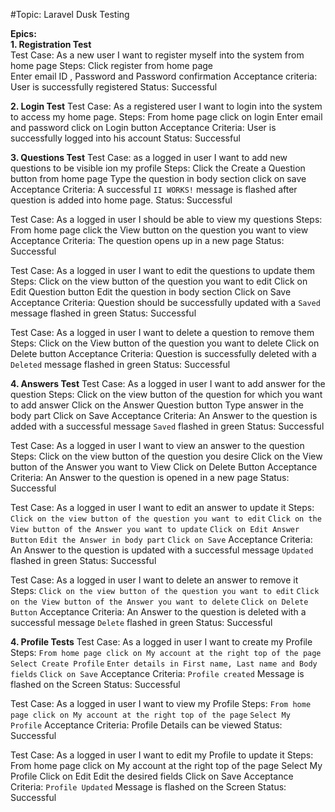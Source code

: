 #Topic: Laravel Dusk Testing

**Epics:**  
**1. Registration Test**   
Test Case: As a new user I want to register myself into the system from home page
Steps: Click register from home page    
Enter email ID , Password and Password confirmation
Acceptance criteria: User is successfully registered
Status: Successful

**2. Login Test**
Test Case: As a registered user I want to login into the system to access my home page.
Steps: From home page click on login
Enter email and password
click on Login button
Acceptance Criteria: User is successfully logged into his account
Status: Successful

**3. Questions Test**
Test Case: as a logged in user I want to add new questions to be visible ion my profile
Steps: Click the Create a Question button from home page
Type the question in body section 
click on save
Acceptance Criteria: A successful `II WORKS!` message is flashed after question is added into home page.
Status: Successful

Test Case: As a logged in user I should be able to view my questions
Steps: From home page click the View button on the question you want to view
Acceptance Criteria: The question opens up in a new page
Status: Successful 

Test Case: As a logged in user I want to edit the questions to update them
Steps: Click on the view button of the question you want to edit
Click on Edit Question button
Edit the question in body section
Click on Save
Acceptance Criteria: Question should be successfully updated with a `Saved` message flashed in green
Status: Successful

Test Case: As a logged in user I want to delete a question to remove them
Steps: Click on the View button of the question you want to delete
Click on Delete button
Acceptance Criteria: Question is successfully deleted with a `Deleted` message flashed in green
Status: Successful

**4. Answers Test**
Test Case: As a logged in user I want to add answer for the question
Steps: Click on the view button of the question for which you want to add answer
Click on the Answer Question button
Type answer in the body part
Click on Save
Acceptance Criteria: An Answer to the question is added with a successful message `Saved` flashed in green
Status: Successful

Test Case: As a logged in user I want to view an answer to the question
Steps: Click on the view button of the question you desire
       Click on the View button of the Answer you want to View
       Click on Delete Button
Acceptance Criteria: An Answer to the question is opened in a new page
Status: Successful

Test Case: As a logged in user I want to edit an answer to update it
Steps: `Click on the view button of the question you want to edit`
       `Click on the View button of the Answer you want to update`
       `Click on Edit Answer Button`
       `Edit the Answer in body part`
       `Click on Save`
Acceptance Criteria: An Answer to the question is updated with a successful message `Updated` flashed in green
Status: Successful

Test Case: As a logged in user I want to delete an answer to remove it
Steps: `Click on the view button of the question you want to edit`
       `Click on the View button of the Answer you want to delete`
       `Click on Delete Button`
Acceptance Criteria: An Answer to the question is deleted with a successful message `Delete` flashed in green
Status: Successful

**4. Profile Tests**
Test Case: As a logged in user I want to create my Profile
Steps: `From home page click on My account at the right top of the page`
`Select Create Profile`
`Enter details in First name, Last name and Body fields`
`Click on Save`
Acceptance Criteria: `Profile created` Message is flashed on the Screen
Status: Successful

Test Case: As a logged in user I want to view my Profile 
Steps: `From home page click on My account at the right top of the page`
`Select My Profile`
Acceptance Criteria: Profile Details can be viewed
Status: Successful

Test Case: As a logged in user I want to edit my Profile to update it
Steps: From home page click on My account at the right top of the page
Select My Profile
Click on Edit
Edit the desired fields
Click on Save
Acceptance Criteria: `Profile Updated` Message is flashed on the Screen
Status: Successful

